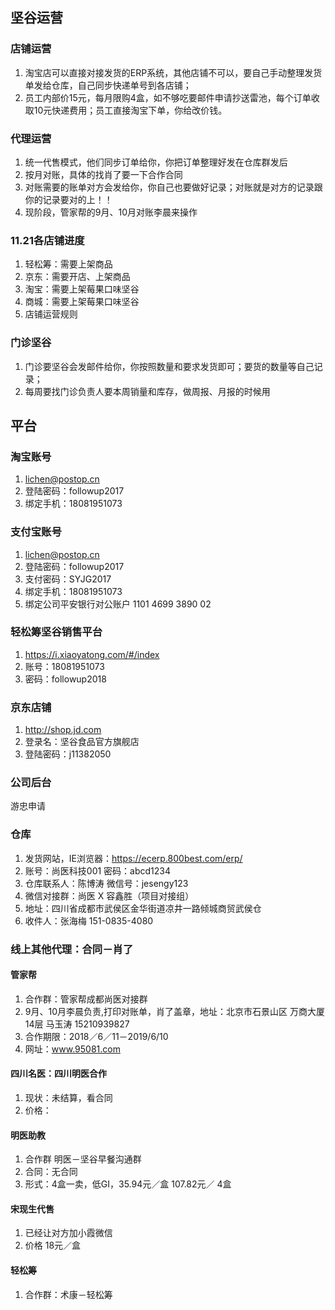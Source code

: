 ## 坚谷运营

### 店铺运营
1. 淘宝店可以直接对接发货的ERP系统，其他店铺不可以，要自己手动整理发货单发给仓库，自己同步快递单号到各店铺；
2. 员工内部价15元，每月限购4盒，如不够吃要邮件申请抄送雷池，每个订单收取10元快递费用；员工直接淘宝下单，你给改价钱。

### 代理运营
1. 统一代售模式，他们同步订单给你，你把订单整理好发在仓库群发后
2. 按月对账，具体的找肖了要一下合作合同
3. 对账需要的账单对方会发给你，你自己也要做好记录；对账就是对方的记录跟你的记录要对的上！！
4. 现阶段，管家帮的9月、10月对账李晨来操作

### 11.21各店铺进度
1. 轻松筹：需要上架商品
2. 京东：需要开店、上架商品
3. 淘宝：需要上架莓果口味坚谷
4. 商城：需要上架莓果口味坚谷
5. 店铺运营规则

### 门诊坚谷
1. 门诊要坚谷会发邮件给你，你按照数量和要求发货即可；要货的数量等自己记录；
2. 每周要找门诊负责人要本周销量和库存，做周报、月报的时候用

## 平台
### 淘宝账号
1. lichen@postop.cn
2. 登陆密码：followup2017
3. 绑定手机：18081951073

### 支付宝账号
1. lichen@postop.cn
2. 登陆密码：followup2017
3. 支付密码：SYJG2017
4. 绑定手机：18081951073
5. 绑定公司平安银行对公账户 1101 4699 3890 02

### 轻松筹坚谷销售平台
1. https://i.xiaoyatong.com/#/index
2. 账号：18081951073
3. 密码：followup2018

### 京东店铺
1. http://shop.jd.com
2. 登录名：坚谷食品官方旗舰店
3. 登陆密码：j11382050

### 公司后台
游忠申请

### 仓库 
1. 发货网站，IE浏览器：https://ecerp.800best.com/erp/  
2. 账号：尚医科技001 密码：abcd1234
3. 仓库联系人：陈博涛  微信号：jesengy123
4. 微信对接群：尚医 X 容鑫胜（项目对接组）
5. 地址：四川省成都市武侯区金华街道凉井一路倾城商贸武侯仓
6. 收件人：张海梅 151-0835-4080

### 线上其他代理：合同－肖了
#### 管家帮
1. 合作群：管家帮成都尚医对接群   
2. 9月、10月李晨负责,打印对账单，肖了盖章，地址：北京市石景山区 万商大厦14层 马玉涛 15210939827
3. 合作期限：2018／6／11－2019/6/10
4. 网址：www.95081.com

#### 四川名医：四川明医合作
1. 现状：未结算，看合同
2. 价格：

#### 明医助教
1. 合作群 明医－坚谷早餐沟通群 
2. 合同：无合同 
3. 形式：4盒一卖，低GI，35.94元／盒    107.82元／ 4盒

#### 宋现生代售
1. 已经让对方加小霞微信 
2. 价格 18元／盒

#### 轻松筹
1. 合作群：术康－轻松筹           

